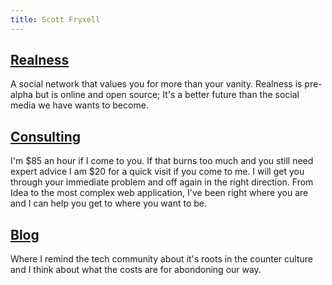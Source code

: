 ```yaml
---
title: Scott Fryxell
---
```


## [Realness](/realness.html)
A social network that values you for more than your vanity. Realness is pre-alpha but is online and open source; It's a better future than the social media we have wants to become.

## [Consulting](/consulting.html)
I'm $85 an hour if I come to you. If that burns too much and you still need expert advice I am $20 for a quick visit if you come to me. I will get you through your immediate problem and off again in the right direction. From Idea to the most complex web application, I've been right where you are and I can help you get to where you want to be.

## [Blog](/blog.html)
Where I remind the tech community about it's roots in the counter culture and I think about what the costs are for abondoning our way.
